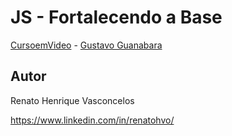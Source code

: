 # JS - Fortalecendo a Base

[CursoemVideo](https://www.youtube.com/@CursoemVideo "https://www.youtube.com/@CursoemVideo") - [Gustavo Guanabara](https://github.com/professorguanabara "@professorguanabara")

## Autor

Renato Henrique Vasconcelos

https://www.linkedin.com/in/renatohvo/

